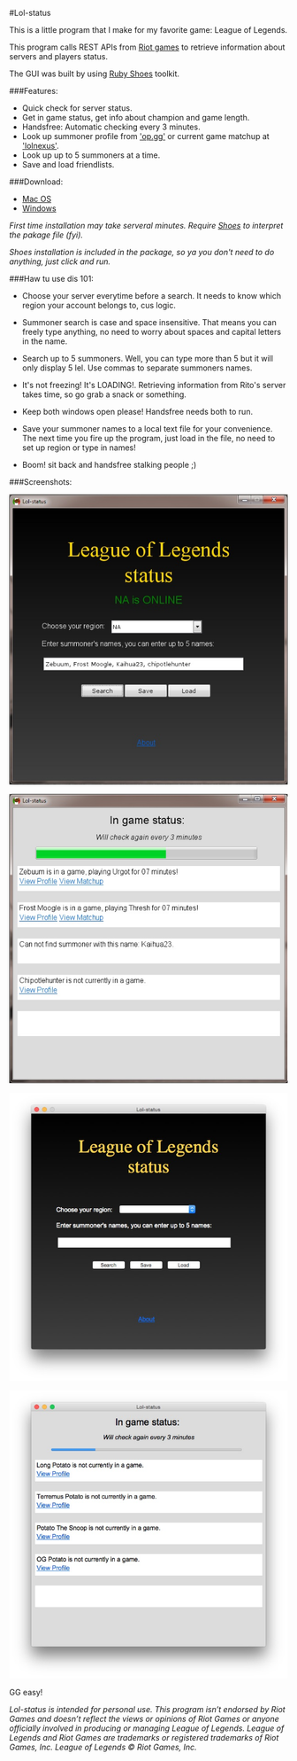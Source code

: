 #Lol-status

This is a little program that I make for my favorite game: League of Legends. 

This program calls REST APIs from [Riot games](https://developer.riotgames.com/api/methods) to retrieve information about servers and players status.

The GUI was built by using [Ruby Shoes](http://shoesrb.com) toolkit.

###Features:

* Quick check for server status.
* Get in game status, get info about champion and game length.
* Handsfree: Automatic checking every 3 minutes.
* Look up summoner profile from ['op.gg'](http://www.op.gg) or current game matchup at ['lolnexus'](http://www.lolnexus.com).
* Look up up to 5 summoners at a time.
* Save and load friendlists.

###Download:

* [Mac OS](http://1drv.ms/1EfUqid)
* [Windows](http://1drv.ms/1EfUvCy)

*First time installation may take serveral minutes. Require [Shoes](http://shoesrb.com/downloads/) to interpret the pakage file (fyi).*

*Shoes installation is included in the package, so ya you don't need to do anything, just click and run.*

###Haw tu use dis 101:

* Choose your server everytime before a search. It needs to know which region your account belongs to, cus logic.

* Summoner search is case and space insensitive. That means you can freely type anything, no need to worry about spaces and capital letters in the name.

* Search up to 5 summoners. Well, you can type more than 5 but it will only display 5 lel. Use commas to separate summoners names.

* It's not freezing! It's LOADING!. Retrieving information from Rito's server takes time, so go grab a snack or something.

* Keep both windows open please! Handsfree needs both to run.

* Save your summoner names to a local text file for your convenience. The next time you fire up the program, just load in the file, no need to set up region or type in names! 

* Boom! sit back and handsfree stalking people ;)

###Screenshots:

![1](https://raw.githubusercontent.com/LongPotato/Lol-status/master/pics/pic1.jpg)

![2](https://raw.githubusercontent.com/LongPotato/Lol-status/master/pics/pic2.jpg)

![3](https://github.com/LongPotato/Lol-status/blob/master/pics/p3.jpg)

![4](https://github.com/LongPotato/Lol-status/blob/master/pics/pic4.jpg)



GG easy!


*Lol-status is intended for personal use. This program isn’t endorsed by Riot Games and doesn’t reflect the views or opinions of Riot Games or anyone officially involved in producing or managing League of Legends. League of Legends and Riot Games are trademarks or registered trademarks of Riot Games, Inc. League of Legends © Riot Games, Inc.*










